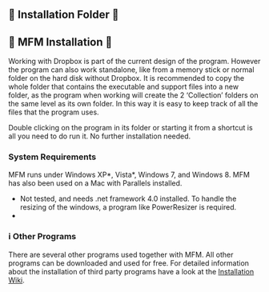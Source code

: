 ## :open_file_folder: Installation Folder :open_file_folder:

## :book: MFM Installation :book:
Working with Dropbox is part of the current design of the program.  However the program can also work standalone, like from a memory stick or normal folder on the hard disk without Dropbox.  It is recommended to copy the whole folder that contains the executable and support files into a new folder, as the program when working will create the 2 ‘Collection’ folders on the same level as its own folder.  In this way it is easy to keep track of all the files that the program uses.

Double clicking on the program in its folder or starting it from a shortcut is all you need to do run it.  No further installation needed.

### System Requirements
MFM runs under Windows XP*, Vista*, Windows 7, and Windows 8.  MFM has also been used on a Mac with Parallels installed.

* Not tested, and needs .net framework 4.0 installed.  To handle the resizing of the windows, a program like PowerResizer is required.
* 

### :information_source: Other Programs
There are several other programs used together with MFM.  All other programs can be downloaded and used for free.  For detailed information about the installation of third party programs have a look at the [Installation Wiki](Installation).

